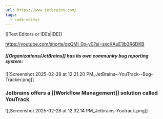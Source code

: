 ```yaml
---
url: https://www.jetbrains.com/
tags:
  - code-editor
---
```

[[Text Editors or IDEs|IDE]]

https://youtube.com/shorts/gxQMI_0p-y0?si=sxcKAuE1lb3R6DKB

##### [[Organizations/JetBrains]] has its own community bug reporting system:
![[Screenshot 2025-02-28 at 12.21.20 PM_JetBrains--YouTrack--Bug-Tracker.png]]
### Jetbrains offers a [[Workflow Management]] solution called YouTrack
![[Screenshot 2025-02-28 at 12.32.14 PM_Jetbrains-Youtrack.png]]